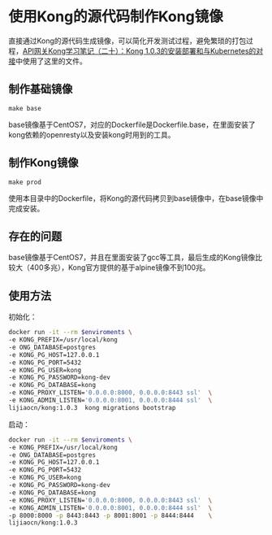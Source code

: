 # 使用Kong的源代码制作Kong镜像

直接通过Kong的源代码生成镜像，可以简化开发测试过程，避免繁琐的打包过程，[API网关Kong学习笔记（二十）：Kong 1.0.3的安装部署和与Kubernetes的对接](https://www.lijiaocn.com/%E9%A1%B9%E7%9B%AE/2019/03/05/kong-1-0-3-install.html)中使用了这里的文件。

## 制作基础镜像

	make base

base镜像基于CentOS7，对应的Dockerfile是Dockerfile.base，在里面安装了kong依赖的openresty以及安装kong时用到的工具。

## 制作Kong镜像

	make prod

使用本目录中的Dockerfile，将Kong的源代码拷贝到base镜像中，在base镜像中完成安装。

## 存在的问题

base镜像基于CentOS7，并且在里面安装了gcc等工具，最后生成的Kong镜像比较大（400多兆），Kong官方提供的基于alpine镜像不到100兆。

## 使用方法

初始化：

```sh
docker run -it --rm $enviroments \
-e KONG_PREFIX=/usr/local/kong
-e ONG_DATABASE=postgres     
-e KONG_PG_HOST=127.0.0.1   
-e KONG_PG_PORT=5432          
-e KONG_PG_USER=kong          
-e KONG_PG_PASSWORD=kong-dev  
-e KONG_PG_DATABASE=kong      
-e KONG_PROXY_LISTEN='0.0.0.0:8000, 0.0.0.0:8443 ssl'  \
-e KONG_ADMIN_LISTEN='0.0.0.0:8001, 0.0.0.0:8444 ssl'  \
lijiaocn/kong:1.0.3  kong migrations bootstrap
```

启动：

```sh
docker run -it --rm $enviroments \
-e KONG_PREFIX=/usr/local/kong
-e ONG_DATABASE=postgres     
-e KONG_PG_HOST=127.0.0.1   
-e KONG_PG_PORT=5432          
-e KONG_PG_USER=kong          
-e KONG_PG_PASSWORD=kong-dev  
-e KONG_PG_DATABASE=kong      
-e KONG_PROXY_LISTEN='0.0.0.0:8000, 0.0.0.0:8443 ssl'  \
-e KONG_ADMIN_LISTEN='0.0.0.0:8001, 0.0.0.0:8444 ssl'  \
-p 8000:8000 -p 8443:8443 -p 8001:8001 -p 8444:8444    \
lijiaocn/kong:1.0.3
```
